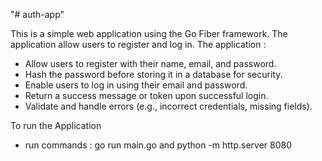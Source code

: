 "# auth-app" 

This is a simple web application using the Go Fiber framework. The application allow users to register and log in. The application :

- Allow users to register with their name, email, and password.
- Hash the password before storing it in a database for security.
- Enable users to log in using their email and password.
- Return a success message or token upon successful login.
- Validate and handle errors (e.g., incorrect credentials, missing fields).

To run the Application
- run commands : go run main.go and python -m http.server 8080